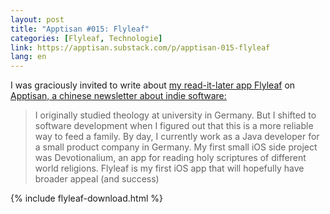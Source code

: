 ```yaml
---
layout: post
title: "Apptisan #015: Flyleaf"
categories: [Flyleaf, Technologie]
link: https://apptisan.substack.com/p/apptisan-015-flyleaf
lang: en
---
```


I was graciously invited to write about [my read-it-later app Flyleaf](/projects/flyleaf) on [Apptisan, a chinese newsletter about indie software:](https://apptisan.substack.com/p/apptisan-015-flyleaf)

> I originally studied theology at university in Germany. But I shifted to software development when I figured out that this is a more reliable way to feed a family. By day, I currently work as a Java developer for a small product company in Germany. My first small iOS side project was Devotionalium, an app for reading holy scriptures of different world religions. Flyleaf is my first iOS app that will hopefully have broader appeal (and success)

{% include flyleaf-download.html %}
